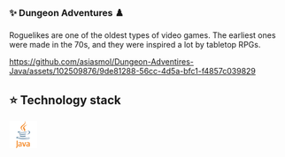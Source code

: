 ### ✨ Dungeon Adventures ♟️

Roguelikes are one of the oldest types of video games. The earliest ones were made in the 70s, and they were inspired a lot by tabletop RPGs.




https://github.com/asiasmol/Dungeon-Adventires-Java/assets/102509876/9de81288-56cc-4d5a-bfc1-f4857c039829




## ⭐ Technology stack
<div>
<img align="left" alt="Java" width="50px" src="https://raw.githubusercontent.com/github/explore/5b3600551e122a3277c2c5368af2ad5725ffa9a1/topics/java/java.png" />
</div>
